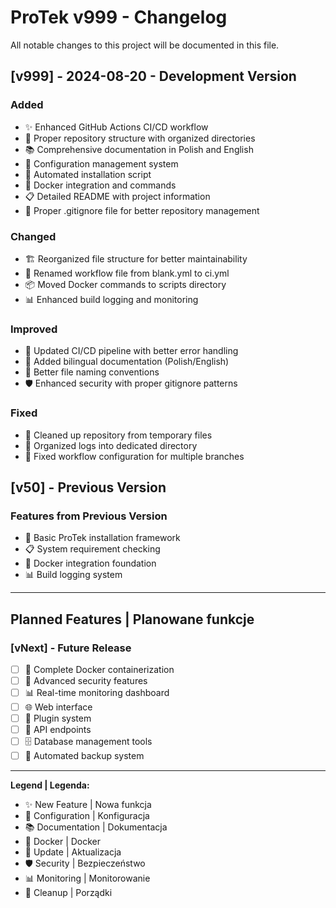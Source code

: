 # ProTek v999 - Changelog

All notable changes to this project will be documented in this file.

## [v999] - 2024-08-20 - Development Version

### Added
- ✨ Enhanced GitHub Actions CI/CD workflow
- 📁 Proper repository structure with organized directories
- 📚 Comprehensive documentation in Polish and English
- 🔧 Configuration management system
- 📝 Automated installation script
- 🐳 Docker integration and commands
- 📋 Detailed README with project information
- 🚫 Proper .gitignore file for better repository management

### Changed
- 🏗️ Reorganized file structure for better maintainability
- 🎯 Renamed workflow file from blank.yml to ci.yml
- 📦 Moved Docker commands to scripts directory
- 📊 Enhanced build logging and monitoring

### Improved
- 🔄 Updated CI/CD pipeline with better error handling
- 📖 Added bilingual documentation (Polish/English)
- 🎨 Better file naming conventions
- 🛡️ Enhanced security with proper gitignore patterns

### Fixed
- 🧹 Cleaned up repository from temporary files
- 📁 Organized logs into dedicated directory
- 🔧 Fixed workflow configuration for multiple branches

## [v50] - Previous Version

### Features from Previous Version
- 🔧 Basic ProTek installation framework
- 📋 System requirement checking
- 🐳 Docker integration foundation
- 📊 Build logging system

---

## Planned Features | Planowane funkcje

### [vNext] - Future Release
- [ ] 🐳 Complete Docker containerization
- [ ] 🔐 Advanced security features
- [ ] 📊 Real-time monitoring dashboard
- [ ] 🌐 Web interface
- [ ] 🔌 Plugin system
- [ ] 📡 API endpoints
- [ ] 🗄️ Database management tools
- [ ] 🔄 Automated backup system

---

**Legend | Legenda:**
- ✨ New Feature | Nowa funkcja
- 🔧 Configuration | Konfiguracja  
- 📚 Documentation | Dokumentacja
- 🐳 Docker | Docker
- 🔄 Update | Aktualizacja
- 🛡️ Security | Bezpieczeństwo
- 📊 Monitoring | Monitorowanie
- 🧹 Cleanup | Porządki